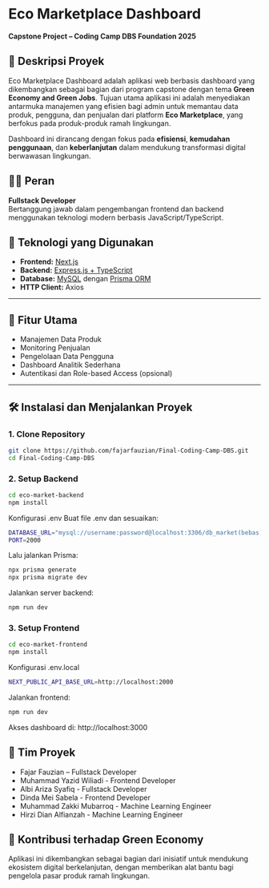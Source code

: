 # Eco Marketplace Dashboard

**Capstone Project – Coding Camp DBS Foundation 2025**

## 📌 Deskripsi Proyek

Eco Marketplace Dashboard adalah aplikasi web berbasis dashboard yang dikembangkan sebagai bagian dari program capstone dengan tema **Green Economy and Green Jobs**. Tujuan utama aplikasi ini adalah menyediakan antarmuka manajemen yang efisien bagi admin untuk memantau data produk, pengguna, dan penjualan dari platform **Eco Marketplace**, yang berfokus pada produk-produk ramah lingkungan.

Dashboard ini dirancang dengan fokus pada **efisiensi**, **kemudahan penggunaan**, dan **keberlanjutan** dalam mendukung transformasi digital berwawasan lingkungan.

## 🧑‍💻 Peran

**Fullstack Developer**  
Bertanggung jawab dalam pengembangan frontend dan backend menggunakan teknologi modern berbasis JavaScript/TypeScript.

## 🚀 Teknologi yang Digunakan

- **Frontend:** [Next.js](https://nextjs.org/)
- **Backend:** [Express.js + TypeScript](https://expressjs.com/)
- **Database:** [MySQL](https://www.mysql.com/) dengan [Prisma ORM](https://www.prisma.io/)
- **HTTP Client:** Axios

---

## 📂 Fitur Utama

- Manajemen Data Produk
- Monitoring Penjualan
- Pengelolaan Data Pengguna
- Dashboard Analitik Sederhana
- Autentikasi dan Role-based Access (opsional)

---

## 🛠️ Instalasi dan Menjalankan Proyek

### 1. Clone Repository

```bash
git clone https://github.com/fajarfauzian/Final-Coding-Camp-DBS.git
cd Final-Coding-Camp-DBS
```

### 2. Setup Backend

```bash
cd eco-market-backend
npm install
```

Konfigurasi .env
Buat file .env dan sesuaikan:

```bash
DATABASE_URL="mysql://username:password@localhost:3306/db_market(bebas)"
PORT=2000
```

Lalu jalankan Prisma:

```bash
npx prisma generate
npx prisma migrate dev
```

Jalankan server backend:

```bash
npm run dev
```

### 3. Setup Frontend

```bash
cd eco-market-frontend
npm install
```

Konfigurasi .env.local

```bash
NEXT_PUBLIC_API_BASE_URL=http://localhost:2000
```

Jalankan frontend:

```bash
npm run dev
```

Akses dashboard di: http://localhost:3000

## 👥 Tim Proyek
- Fajar Fauzian – Fullstack Developer
- Muhammad Yazid Wiliadi - Frontend Developer
- Albi Ariza Syafiq - Fullstack Developer
- Dinda Mei Sabela - Frontend Developer
- Muhammad Zakki Mubarroq - Machine Learning Engineer
- Hirzi Dian Alfianzah - Machine Learning Engineer

## 🌱 Kontribusi terhadap Green Economy
Aplikasi ini dikembangkan sebagai bagian dari inisiatif untuk mendukung ekosistem digital berkelanjutan, dengan memberikan alat bantu bagi pengelola pasar produk ramah lingkungan.

